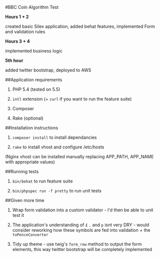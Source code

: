 #BBC Coin Algorithm Test

**Hours 1 + 2**

created basic Silex application, added behat features, implemented Form and validation rules

**Hours 3 + 4**

implemented business logic

**5th hour**

added twitter bootstrap, deployed to AWS


##Application requirements

1. PHP 5.4 (tested on 5.5)

2. `intl` extension (+ `curl` if you want to run the feature suite)

2. Composer

3. Rake (optional)


##Installation instructions

1. `composer install` to install dependancies

2. `rake` to install vhost and configure /etc/hosts

(Nginx vhost can be installed manually replacing APP_PATH, APP_NAME with appropriate values)


##Running tests

1. `bin/behat` to run feature suite

2. `bin/phpspec run -f pretty` to run unit tests


##Given more time

1. Wrap form validation into a custom validator - I'd then be able to unit test it

2. The application's understanding of `£` `.` and `p` isnt very DRY - would consider reworking how these symbols are fed into validation + the `toPenceConverter`

3. Tidy up theme - use twig's `form_row` method to output the form elements, this way twitter bootstrap will be completely implemented
